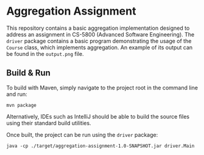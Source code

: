 # Aggregation Assignment

This repository contains a basic aggregation implementation designed to address an assignment in CS-5800 (Advanced Software Engineering). 
The `driver` package contains a basic program demonstrating the usage of the `Course` class, which implements aggregation. An example of its output can be found in the `output.png` file.

## Build & Run

To build with Maven, simply navigate to the project root in the command line and run:

```shell
mvn package
```

Alternatively, IDEs such as IntelliJ should be able to build the source files using their standard build utilities.

Once built, the project can be run using the `driver` package:

```shell
java -cp ./target/aggregation-assignment-1.0-SNAPSHOT.jar driver.Main
```
